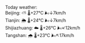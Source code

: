 Today weather:  
Beijing: ⛅️  🌡️+27°C 🌬️↓7km/h  
Tianjin: 🌦   🌡️+24°C 🌬️↓7km/h  
Shijiazhuang: ☁️   🌡️+26°C 🌬️↙12km/h  
Tangshan: 🌧   🌡️+23°C 🌬️↖17km/h  
